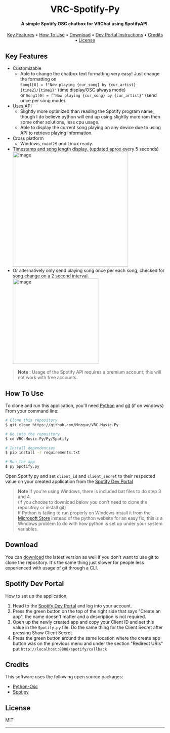<h1 align="center">
  VRC-Spotify-Py
</h1>

<h4 align="center">A simple Spotify OSC chatbox for VRChat using SpotifyAPI.</h4>

<p align="center">
  <a href="#key-features">Key Features</a> •
  <a href="#how-to-use">How To Use</a> •
  <a href="#download">Download</a> •
  <a href="#spotify-dev-portal">Dev Portal Instructions</a> •
  <a href="#credits">Credits</a> •
  <a href="#license">License</a>
</p>

## Key Features
* Customizable
  - Able to change the chatbox text formatting very easy! Just change the formatting on</br> `Song1[0] = f"Now playing {cur_song} by {cur_artist} {time2}/{time1}"` (time display/OSC always mode)</br> or `Song1[0] = f"Now playing {cur_song} by {cur_artist}"` (send once per song mode).
* Uses API
  - Slightly more optimized than reading the Spotify program name, though I do believe python will end up using slightly more ram then some other solutions, less cpu usage.
  - Able to display the current song playing on any device due to using API to retrieve playing information.
* Cross platform
  - Windows, macOS and Linux ready.
* Timestamp and song length display. (updated aprox every 5 seconds)</br>
  <img width="364" alt="image" src="https://user-images.githubusercontent.com/31026406/209856558-0795712f-80d3-4e2c-9e42-25851255b0f9.png">
* Or alternatively only send playing song once per each song, checked for song change on a 2 second interval. </br>
  <img width="270" alt="image" src="https://user-images.githubusercontent.com/31026406/209856924-3bc72e83-9d65-415f-b43f-cf0f6d2d306c.png">
  
> **Note**
>: Usage of the Spotify API requires a premium account; this will not work with free accounts.
## How To Use

To clone and run this application, you'll need [Python](https://www.python.org/downloads/) and [git](https://gitforwindows.org/) (if on windows) From your command line:

```bash
# Clone this repository
$ git clone https://github.com/Mezque/VRC-Music-Py

# Go into the repository
$ cd VRC-Music-Py/Py/Spotify

# Install dependencies
$ pip install -r requirements.txt

# Run the app
$ py Spotify.py
```
Open Spotify.py and set `client_id` and `client_secret` to their respected value on your created application from the [Spotify Dev Portal](https://developer.spotify.com/dashboard/)
> **Note**
> If you're using Windows, there is included bat files to do step 3 and 4. </br>
> (if you choose to download below you don't need to clone the repositroy or install git) </br>
> If Python is failing to run properly on Windows install it from the [Microsoft Store](https://apps.microsoft.com/store/detail/python-311/9NRWMJP3717K?hl=en-us&gl=us) instead of the python website for an easy fix; this is a Windows problem to do with how python is set up under your system variables. </br>

## Download

You can [download](https://github.com/Mezque/VRC-Music-Py/releases/download/download/Spotify.zip) the latest version as well if you don't want to use git to clone the repository. It's the same thing just slower for people less experienced with usage of git through a CLI.

## Spotify Dev Portal
How to set up the application,
1. Head to the [Spotify Dev Portal](https://developer.spotify.com/dashboard/) and log into your account. 
2. Press the green button on the top of the right side that says "Create an app", the name doesn't matter and a description is not required.
3. Open up the newly created app and copy your Client ID and set this value in the `Spotify.py` file. Do the same thing for the Client Secret after pressing Show Client Secret.
4. Press the green button around the same location where the create app button was on the previous menu and under the section "Redirect URIs" put `http://localhost:8888/spotify/callback`
## Credits

This software uses the following open source packages:

- [Python-Osc](https://pypi.org/project/python-osc/)
- [Spotipy](https://pypi.org/project/spotipy/)
## License

MIT

---

